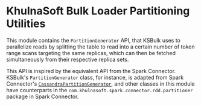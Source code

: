 # KhulnaSoft Bulk Loader Partitioning Utilities

This module contains the `PartitionGenerator` API, that KSBulk uses to parallelize reads by 
splitting the table to read into a certain number of token range scans targeting the same replicas,
which can then be fetched simultaneously from their respective replica sets.

This API is inspired by the equivalent API from the Spark Connector. KSBulk's `PartitionGenerator`
class, for instance, is adapted from Spark Connector's [`CassandraPartitionGenerator`], and other
classes in this module have counterparts in the `com.khulnasoft.spark.connector.rdd.partitioner`
package in Spark Connector. 

[`CassandraPartitionGenerator`]: https://github.com/khulnasoft/spark-cassandra-connector/blob/v2.4.3/spark-cassandra-connector/src/main/scala/com/khulnasoft/spark/connector/rdd/partitioner/CassandraPartitionGenerator.scala